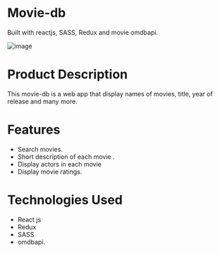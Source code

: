 # Movie-db
Built with reactjs, SASS, Redux  and movie omdbapi.

![image](https://user-images.githubusercontent.com/33374376/148663706-411b216b-d2a5-4f47-9e96-61dc89b2ac26.png)


# Product Description
This movie-db is a web app that display names of movies, title, year of release and many more. 

# Features
- Search movies.
- Short description of each movie .
- Display actors in each movie
- Display movie ratings.

# Technologies Used
 - React js
 - Redux
 - SASS
 - omdbapi.
 

